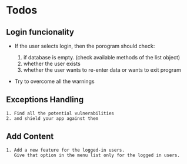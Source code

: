 # Todos
## Login funcionality
* If the user selects login, then the porogram should check:
 
 
    1. if database is empty. (check available methods of the list object)
    2. whether the user exists
    3. whether the user wants to re-enter data or wants to exit program
    
* Try to overcome all the warnings


## Exceptions Handling

    1. Find all the potential vulnerabilities
    2. and shield your app against them
 
## Add Content
    
    1. Add a new feature for the logged-in users.
       Give that option in the menu list only for the logged in users.